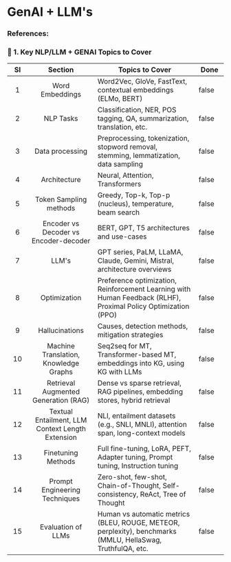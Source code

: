 # GenAI + LLM's

### References:

### **📌 1. Key NLP/LLM + GENAI Topics to Cover**

<table><thead><tr><th width="48.37823486328125" align="center">SI</th><th width="185.0369873046875" align="center">Section</th><th width="371.82672119140625" valign="middle">Topics to Cover</th><th width="64.334228515625" data-type="checkbox">Done</th></tr></thead><tbody><tr><td align="center">1</td><td align="center">Word Embeddings </td><td valign="middle">Word2Vec, GloVe, FastText, contextual embeddings (ELMo, BERT)</td><td>false</td></tr><tr><td align="center">2</td><td align="center">NLP Tasks</td><td valign="middle">Classification, NER, POS tagging, QA, summarization, translation, etc.</td><td>false</td></tr><tr><td align="center">3</td><td align="center">Data processing</td><td valign="middle">Preprocessing, tokenization, stopword removal, stemming, lemmatization, data sampling</td><td>false</td></tr><tr><td align="center">4</td><td align="center">Architecture </td><td valign="middle">Neural, Attention, Transformers</td><td>false</td></tr><tr><td align="center">5</td><td align="center"> Token Sampling methods </td><td valign="middle">Greedy, Top-k, Top-p (nucleus), temperature, beam search</td><td>false</td></tr><tr><td align="center">6</td><td align="center">Encoder vs Decoder vs Encoder-decoder</td><td valign="middle">BERT, GPT, T5 architectures and use-cases</td><td>false</td></tr><tr><td align="center">7</td><td align="center">LLM's</td><td valign="middle">GPT series, PaLM, LLaMA, Claude, Gemini, Mistral, architecture overviews</td><td>false</td></tr><tr><td align="center">8</td><td align="center">Optimization</td><td valign="middle">Preference optimization, Reinforcement Learning with Human Feedback (RLHF), Proximal Policy Optimization (PPO)</td><td>false</td></tr><tr><td align="center">9</td><td align="center">Hallucinations </td><td valign="middle">Causes, detection methods, mitigation strategies</td><td>false</td></tr><tr><td align="center">10</td><td align="center">Machine Translation, Knowledge Graphs</td><td valign="middle">Seq2seq for MT, Transformer-based MT, embeddings into KG, using KG with LLMs</td><td>false</td></tr><tr><td align="center">11</td><td align="center">Retrieval Augmented Generation (RAG)</td><td valign="middle">Dense vs sparse retrieval, RAG pipelines, embedding stores, hybrid retrieval</td><td>false</td></tr><tr><td align="center">12</td><td align="center">Textual Entailment, LLM Context Length Extension</td><td valign="middle">NLI, entailment datasets (e.g., SNLI, MNLI), attention span, long-context models</td><td>false</td></tr><tr><td align="center">13</td><td align="center">Finetuning Methods </td><td valign="middle">Full fine-tuning, LoRA, PEFT, Adapter tuning, Prompt tuning, Instruction tuning</td><td>false</td></tr><tr><td align="center">14</td><td align="center">Prompt Engineering Techniques</td><td valign="middle">Zero-shot, few-shot, Chain-of-Thought, Self-consistency, ReAct, Tree of Thought</td><td>false</td></tr><tr><td align="center">15</td><td align="center">Evaluation of LLMs</td><td valign="middle">Human vs automatic metrics (BLEU, ROUGE, METEOR, perplexity), benchmarks (MMLU, HellaSwag, TruthfulQA, etc.</td><td>false</td></tr></tbody></table>

